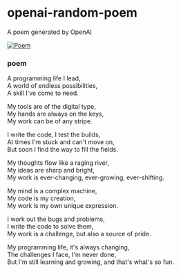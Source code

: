 
# openai-random-poem
 A poem generated by OpenAI

[![Poem](https://github.com/fbiego/openai-random-poem/actions/workflows/main.yml/badge.svg)](https://github.com/fbiego/openai-random-poem/actions/workflows/main.yml)

### poem  
  
A programming life I lead,  
A world of endless possibilities,  
A skill I've come to need.  
  
My tools are of the digital type,  
My hands are always on the keys,  
My work can be of any stripe.  
  
I write the code, I test the builds,  
At times I'm stuck and can't move on,  
But soon I find the way to fill the fields.  
  
My thoughts flow like a raging river,  
My ideas are sharp and bright,  
My work is ever-changing, ever-growing, ever-shifting.  
  
My mind is a complex machine,  
My code is my creation,  
My work is my own unique expression.  
  
I work out the bugs and problems,  
I write the code to solve them,  
My work is a challenge, but also a source of pride.  
  
My programming life, it's always changing,  
The challenges I face, I'm never done,  
But I'm still learning and growing, and that's what's so fun.